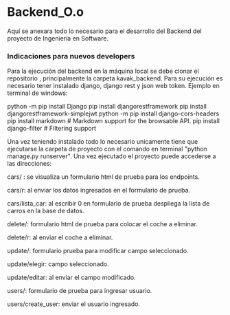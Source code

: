 # Backend_O.o
Aquí se anexara todo lo necesario para el desarrollo del Backend del proyecto de Ingeniería en Software.

### Indicaciones para nuevos developers

Para la ejecución del backend en la máquina local se debe clonar el repositorio
, principalmente la carpeta kavak_backend. Para su ejecución es necesario tener instalado django, django
rest y json web token. Ejemplo en terminal de windows:

python -m pip install Django
pip install djangorestframework
pip install djangorestframework-simplejwt
python -m pip install django-cors-headers
pip install markdown       # Markdown support for the browsable API.
pip install django-filter  # Filtering support

Una vez teniendo instalado todo lo necesario unicamente tiene que ejecutarse 
la carpeta de proyecto con el comando en terminal "python manage.py runserver". 
Una vez ejecutado el proyecto puede accederse a las direcciones:

cars/ : se visualiza un formulario html de prueba para los endpoints.

cars/r: al enviar los datos ingresados en el formulario de prueba.

cars/lista_car: al escribir 0 en formulario de prueba despliega la lista de carros en la base de datos.

delete/: formulario html de prueba para colocar el coche a eliminar.

delete/r: al enviar el coche a eliminar.

update/: formulario prueba para modificar campo seleccionado.

update/elegir: campo seleccionado.

update/editar: al enviar el campo modificado.

users/: formulario de prueba para ingresar usuario.

users/create_user: enviar el usuario ingresado.


